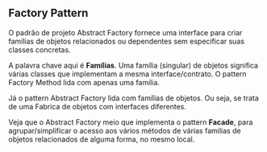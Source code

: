 ## Factory Pattern

O padrão de projeto Abstract Factory fornece uma interface para criar famílias de objetos relacionados ou dependentes sem especificar suas classes concretas.

A palavra chave aqui é **Famílias**. Uma família (singular) de objetos significa várias classes que implementam a mesma interface/contrato. O pattern Factory 
Method lida com apenas uma família. 

Já o pattern Abstract Factory lida com famílias de objetos. Ou seja, se trata de uma Fabrica de objetos com interfaces diferentes.

Veja que o Abstract Factory meio que implementa o pattern **Facade**, para agrupar/simplificar o acesso aos vários métodos de várias familias de objetos relacionados
de alguma forma, no mesmo local.
